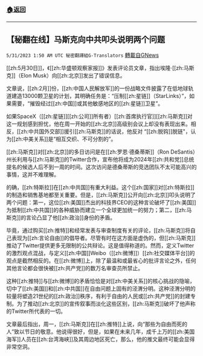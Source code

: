 ###  [:house:返回](README.md)
---


## 【秘翻在线】马斯克向中共叩头说明两个问题
`5/31/2023 1:50 AM UTC 秘密翻譯組G-Translators` [轉載自GNews](https://gnews.org/articles/1344288)

[[zh:5月30日]]，《[[zh:华盛顿观察家报]]》发表评论员文章，指出埃隆·[[zh:马斯克]]（Elon Musk）向[[zh:北京]]发出了错误信息。

文章说，[[zh:2月]]份，[[zh:中国人民解放军]]的一份战略文件披露了在低地球轨道建造13000颗卫星的计划，其明确任务是：“压制[[zh:星链]]（StarLinks）”，如果需要，“摧毁经过[[zh:中国]]或其他敏感地区的[[zh:星链]]卫星”。

如果SpaceX（[[zh:星链]][[zh:公司]]所有者）[[zh:首席执行官]][[zh:马斯克]]对这一规划感到担忧，他在周一开始的[[zh:北京]]高级别会议上却没有表现出来。相反，[[zh:中共国外交部]]援引[[zh:马斯克]]的话说，他反对 “[[zh:脱钩]]脱链"，认为[[zh:中美关系]]是“相互交织、不可分割的”。

[[zh:马斯克]]对[[zh:北京]]的多日访问是在[[zh:罗恩·德桑蒂斯]]（Ron DeSantis）州长利用与[[zh:马斯克]]的Twitter合作，宣布他将成为2024年[[zh:共和党]]总统提名的候选人后不到一周的时间。这次访问是德桑蒂斯的竞选团队不太可能高兴的事情，这并不难理解。

的确，[[zh:特斯拉]]在[[zh:中共国]]有重大利益。这个[[zh:国家]]对[[zh:特斯拉]]的制造和销售基地都至关重要。但是，[[zh:马斯克]]公开向[[zh:北京]]叩头说明了两个问题：第一，这位[[zh:美国]]杰出的科技界CEO的这种言论破坏了[[zh:美国]]为抵制[[zh:中共国]]的各种威胁而建立一个全球更加统一的努力；第二，[[zh:马斯克]]的言论凸显了他[[zh:政治]]身份的矛盾。

毕竟，通过购买[[zh:推特]]和经常发表与审查制度有关的评论，[[zh:马斯克]]将自己表现为[[zh:言论自由]]的倡导者。尽管有时在这方面是虚伪的，但[[zh:马斯克]]推动了Twitter提供更多无限制的公共辩论。这是值得称道的。然而，定义Twitter的激烈观点混战，与定义[[zh:中国]]Weibo（[[zh:微博]]）[[zh:社交媒体平台]]的观点是截然相反的。在[[zh:微博]]上，除了最温和或最省心的批评言论之外，任何其他言论都会很快被[[zh:共产党]]的数万名审查员所禁止。

这种[[zh:推特]]与[[zh:微博]]的矛盾恰恰是对[[zh:中美关系]]的核心挑战的隐喻，切中了[[zh:美国]]和[[zh:中共国]]在自由问题上固有的泾渭分明。这种泾渭分明的较量将塑造21世纪的[[zh:政治]]秩序，有利于自由的人民或[[zh:共产党]]的封建专制。为了推动[[zh:北京]]的宣传叙事而淡化这些区别，[[zh:马斯克]]破坏了他声称的Twitter所代表的一切。

文章最后指出，周一，[[zh:马斯克]]在[[zh:推特]]上说，向“那些为自由而死的人”致以节日的敬意。他说得很好，但是，如果在未来几年，成千上万的[[zh:美国海军]]人员在[[zh:台湾海峡]]及其周边地区死亡，那么，他的推文最终可能会显得非常空洞。
